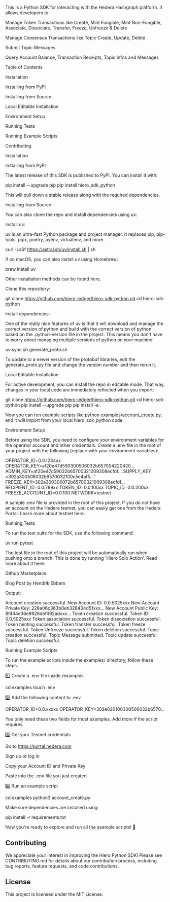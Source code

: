 This is a Python SDK for interacting with the Hedera Hashgraph platform. It allows developers to:

Manage Token Transactions like Create, Mint Fungible, Mint Non-Fungible, Associate, Dissociate, Transfer, Freeze, Unfreeze & Delete

Manage Consensus Transactions like Topic Create, Update, Delete

Submit Topic Messages

Query Account Balance, Transaction Receipts, Topic Infos and Messages

Table of Contents

Installation

Installing from PyPI

Installing from Source

Local Editable Installation

Environment Setup

Running Tests

Running Example Scripts

Contributing

Installation

Installing from PyPI

The latest release of this SDK is published to PyPI. You can install it with:

pip install --upgrade pip
pip install hiero_sdk_python

This will pull down a stable release along with the required dependencies.

Installing from Source

You can also clone the repo and install dependencies using uv:

Install uv:

uv is an ultra-fast Python package and project manager. It replaces pip, pip-tools, pipx, poetry, pyenv,
virtualenv, and more.

curl -LsSf https://astral.sh/uv/install.sh | sh

If on macOS, you can also install uv using Homebrew:

brew install uv

Other installation methods can be found here.

Clone this repository:

git clone https://github.com/hiero-ledger/hiero-sdk-python.git
cd hiero-sdk-python

Install dependencies:

One of the really nice features of uv is that it will download and manage the correct version of python and build
with the correct version of python based on the .python-version  file in the project. This means you don't have to
worry about managing multiple versions of python on your machine!

uv sync
sh generate_proto.sh

To update to a newer version of the protobuf libraries, edit the generate_proto.py file and change the version number
and then rerun it.

Local Editable Installation

For active development, you can install the repo in editable mode. That way, changes in your local code are immediately reflected when you import:

git clone https://github.com/hiero-ledger/hiero-sdk-python.git
cd hiero-sdk-python
pip install --upgrade pip
pip install -e .

Now you can run example scripts like python examples/account_create.py, and it will import from your local hiero_sdk_python code.

Environment Setup

Before using the SDK, you need to configure your environment variables for the operator account and other credentials.
Create a .env file in the root of your project with the following (replace with your environment variables):

OPERATOR_ID=0.0.1234xx
OPERATOR_KEY=af20e47d590300506032b657004220420...
ADMIN_KEY=af20e47d59032b65700321009308ecfdf...
SUPPLY_KEY =302a300506032b6570032100c5e4af5..."
FREEZE_KEY=302a300306072b65700321009308ecfdf...
RECIPIENT_ID=0.0.789xx
TOKEN_ID=0.0.100xx
TOPIC_ID=0.0.200xx
FREEZE_ACCOUNT_ID=0.0.100
NETWORK=testnet

A sample .env file is provided in the root of this project. If you do not have an account on
the Hedera testnet, you can easily get one from the Hedera Portal. Learn more about
testnet here.

Running Tests

To run the test suite for the SDK, use the following command:

uv run pytest

The test file in the root of this project will be automatically run when pushing onto a branch.
This is done by running 'Hiero Solo Action'. Read more about it here:

Github Marketplace

Blog Post by Hendrik Ebbers

Output:

Account creation successful. New Account ID: 0.0.5025xxx
New Account Private Key: 228a06c363b0eb328434d51xxx...
New Account Public Key: 8f444e36e8926def492adxxx...
Token creation successful. Token ID: 0.0.5025xxx
Token association successful.
Token dissociation successful.
Token minting successful.
Token transfer successful.
Token freeze successful.
Token Unfreeze successful.
Token deletion successful.
Topic creation successful.
Topic Message submitted.
Topic update successful.
Topic deletion successful.

Running Example Scripts

To run the example scripts inside the examples/ directory, follow these steps:

1️⃣ Create a .env file inside /examples

cd examples
touch .env

2️⃣ Add the following content to .env

OPERATOR_ID=0.0.xxxxx
OPERATOR_KEY=302e020100300506032b6570...

You only need these two fields for most examples. Add more if the script requires.

3️⃣ Get your Testnet credentials

Go to https://portal.hedera.com

Sign up or log in

Copy your Account ID and Private Key

Paste into the .env file you just created

4️⃣ Run an example script

cd examples
python3 account_create.py

Make sure dependencies are installed using:

pip install -r requirements.txt

Now you're ready to explore and run all the example scripts! 🎉



## Contributing

We appreciate your interest in improving the Hiero Python SDK! Please see CONTRIBUTING.md for details about our contribution process, including bug reports, feature requests, and code contributions.

## License

This project is licensed under the MIT License.
